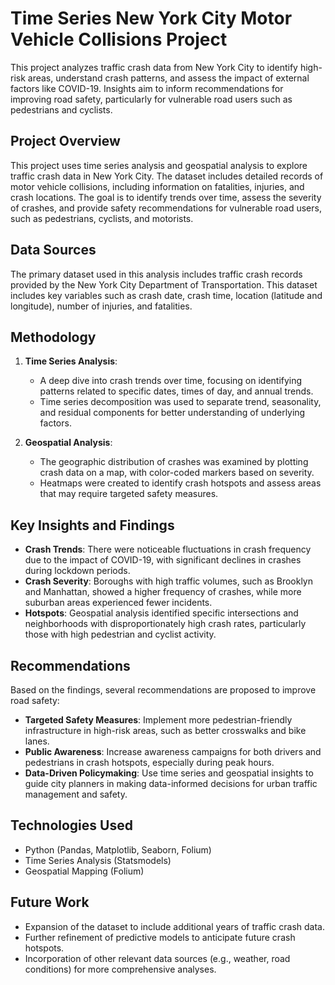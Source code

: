 # Time Series New York City Motor Vehicle Collisions Project
This project analyzes traffic crash data from New York City to identify high-risk areas, understand crash patterns, and assess the impact of external factors like COVID-19. Insights aim to inform recommendations for improving road safety, particularly for vulnerable road users such as pedestrians and cyclists.

## Project Overview
This project uses time series analysis and geospatial analysis to explore traffic crash data in New York City. The dataset includes detailed records of motor vehicle collisions, including information on fatalities, injuries, and crash locations. The goal is to identify trends over time, assess the severity of crashes, and provide safety recommendations for vulnerable road users, such as pedestrians, cyclists, and motorists.

## Data Sources
The primary dataset used in this analysis includes traffic crash records provided by the New York City Department of Transportation. This dataset includes key variables such as crash date, crash time, location (latitude and longitude), number of injuries, and fatalities.

## Methodology
1. **Time Series Analysis**: 
   - A deep dive into crash trends over time, focusing on identifying patterns related to specific dates, times of day, and annual trends. 
   - Time series decomposition was used to separate trend, seasonality, and residual components for better understanding of underlying factors.

2. **Geospatial Analysis**: 
   - The geographic distribution of crashes was examined by plotting crash data on a map, with color-coded markers based on severity.
   - Heatmaps were created to identify crash hotspots and assess areas that may require targeted safety measures.

## Key Insights and Findings
- **Crash Trends**: There were noticeable fluctuations in crash frequency due to the impact of COVID-19, with significant declines in crashes during lockdown periods.
- **Crash Severity**: Boroughs with high traffic volumes, such as Brooklyn and Manhattan, showed a higher frequency of crashes, while more suburban areas experienced fewer incidents.
- **Hotspots**: Geospatial analysis identified specific intersections and neighborhoods with disproportionately high crash rates, particularly those with high pedestrian and cyclist activity.

## Recommendations
Based on the findings, several recommendations are proposed to improve road safety:
- **Targeted Safety Measures**: Implement more pedestrian-friendly infrastructure in high-risk areas, such as better crosswalks and bike lanes.
- **Public Awareness**: Increase awareness campaigns for both drivers and pedestrians in crash hotspots, especially during peak hours.
- **Data-Driven Policymaking**: Use time series and geospatial insights to guide city planners in making data-informed decisions for urban traffic management and safety.

## Technologies Used
- Python (Pandas, Matplotlib, Seaborn, Folium)
- Time Series Analysis (Statsmodels)
- Geospatial Mapping (Folium)

## Future Work
- Expansion of the dataset to include additional years of traffic crash data.
- Further refinement of predictive models to anticipate future crash hotspots.
- Incorporation of other relevant data sources (e.g., weather, road conditions) for more comprehensive analyses.

